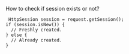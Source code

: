 How to check if session exists or not?

```
 HttpSession session = request.getSession();
if (session.isNew()) {
  // Freshly created.
} else {
  // Already created.
}
```
